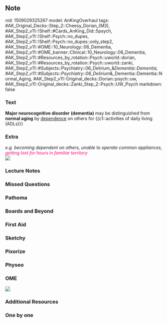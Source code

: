 ## Note
nid: 1509029325267
model: AnKingOverhaul
tags: #AK_Original_Decks::Step_2::Cheesy_Dorian_(M3), #AK_Step2_v11::!Shelf::#Cards_AnKing_Did::5psych, #AK_Step2_v11::!Shelf::Psych::no_dupes, #AK_Step2_v11::!Shelf::Psych::no_dupes::only_step2, #AK_Step2_v11::#OME::10_Neurology::06_Dementia, #AK_Step2_v11::#OME_banner::Clinical::10_Neurology::06_Dementia, #AK_Step2_v11::#Resources_by_rotation::Psych::uworld::dorian, #AK_Step2_v11::#Resources_by_rotation::Psych::uworld::zanki, #AK_Step2_v11::#Subjects::Psychiatry::06_Delirium_&_Dementia::Dementia, #AK_Step2_v11::#Subjects::Psychiatry::06_Delirium_&_Dementia::Dementia::Normal_Aging, #AK_Step2_v11::Original_decks::Dorian::psych::uw, #AK_Step2_v11::Original_decks::Zanki_Step_2::Psych::UW_Psych
markdown: false

### Text
<b>Major neurocognitive disorder</b> <b>(dementia)</b> may be
distinguished from <b>normal aging</b> by <u>dependence</u> on
others for {{c1::activities of daily living (ADLs)}}

### Extra
<div>
  <i>e.g. becoming dependent on others, unable to operate common
  appliances, <font color="#FC0280">getting lost for hours in
  familiar territory</font></i>
</div>
<div>
  <div>
    <i><img src="sheet%20(2).png"></i>
  </div>
</div>

### Lecture Notes


### Missed Questions


### Pathoma


### Boards and Beyond


### First Aid


### Sketchy


### Pixorize


### Physeo


### OME
<div class="ome-widget">
  <a href=
  "https://onlinemeded.org/spa/neurology/dementia/acquire?ref=anki">
  <img src="_OME_AnkiFlashcards_Lesson_4.png"></a>
</div>

### Additional Resources


### One by one

